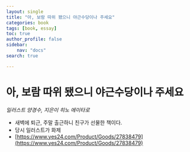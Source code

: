```yaml
---
layout: single
title: "아, 보람 따위 됐으니 야근수당이나 주세요"
categories: book
tags: [book, essay]
toc: true
author_profile: false
sidebar:
    nav: "docs"
search: true

---
```


# 아, 보람 따위 됐으니 야근수당이나 주세요

*일러스트 양경수, 지은이 히노 에이타로*

- 새벽에 퇴근, 주말 출근하니 친구가 선물한 책이다. 
- 당시 일러스트가 화제
- [https://www.yes24.com/Product/Goods/27838479](https://www.yes24.com/Product/Goods/27838479)

